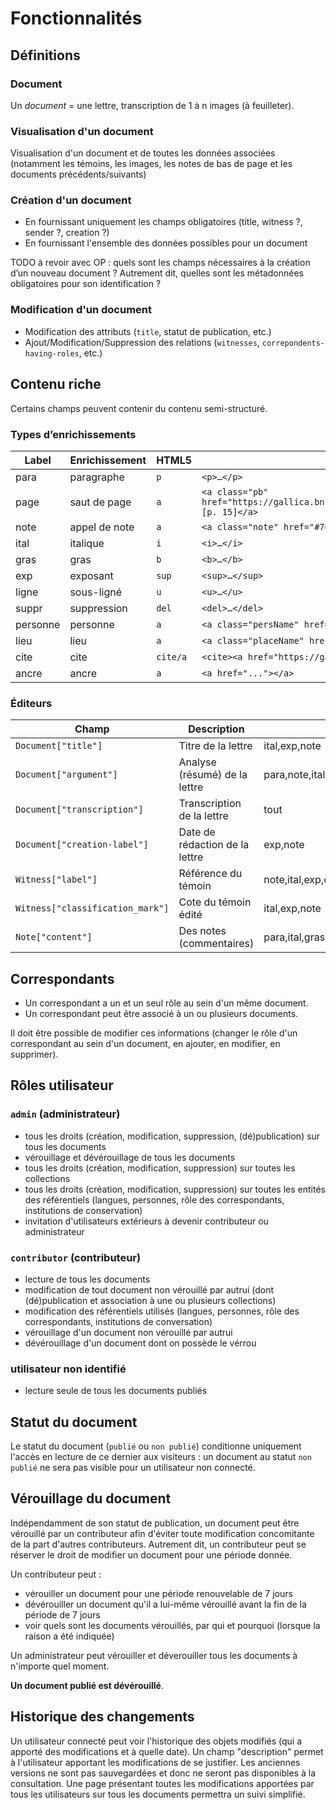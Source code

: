 # Fonctionnalités

## Définitions

### Document
Un *document* = une lettre, transcription de 1 à n images (à feuilleter).

### Visualisation d'un document
Visualisation d'un document et de toutes les données associées (notamment les témoins, les images, les notes de bas de page et les documents précédents/suivants)


### Création d'un document
* En fournissant uniquement les champs obligatoires (title, witness ?, sender ?, creation ?)
* En fournissant l'ensemble des données possibles pour un document

TODO à revoir avec OP : quels sont les champs nécessaires à la création d’un nouveau document ? Autrement dit, quelles sont les métadonnées obligatoires pour son identification ?

### Modification d'un document
* Modification des attributs (`title`, statut de publication, etc.)
* Ajout/Modification/Suppression des relations (`witnesses`, `correpondents-having-roles`, etc.)

## Contenu riche

Certains champs peuvent contenir du contenu semi-structuré.

### Types d’enrichissements

|Label|Enrichissement|HTML5|Exemple|
|------|--------------|-----|-------|
|para|paragraphe|`p`|`<p>…</p>`|
|page|saut de page|`a`|`<a class="pb" href="https://gallica.bnf.fr/ark:/12148/bpt6k6227983s/f61">[p. 15]</a>`|
|note|appel de note|`a`|`<a class="note" href="#76">[note]</a>`|
|ital|italique|`i`|`<i>…</i>`|
|gras|gras|`b`|`<b>…</b>`|
|exp|exposant|`sup`|`<sup>…</sup>`|
|ligne|sous-ligné|`u`|`<u>…</u>`|
|suppr|suppression|`del`|`<del>…</del>`|
|personne|personne|`a`|`<a class="persName" href="url">…</a>`|
|lieu|lieu|`a`|`<a class="placeName" href="url">…</a>`|
|cite|cite|`cite/a`|`<cite><a href="https://gallica.bnf.fr/...">...</a></cite>`|
|ancre|ancre|`a`|`<a href="..."></a>`|


### Éditeurs

|Champ|Description|HTML5|
|-----|-----------|------|
|`Document["title"]`|Titre de la lettre|ital,exp,note|
|`Document["argument"]`|Analyse (résumé) de la lettre|para,note,ital,gras,exp,ligne,personne,lieu,ancre|
|`Document["transcription"]`|Transcription de la lettre|tout|
|`Document["creation-label"]`|Date de rédaction de la lettre|exp,note|
|`Witness["label"]`|Référence du témoin|note,ital,exp,cite,ancre|
|`Witness["classification_mark"]`|Cote du témoin édité|ital,exp,note|
|`Note["content"]`|Des notes (commentaires)|para,ital,gras,exp,ligne,personne,lieu,ancre,suppr|


## Correspondants

* Un correspondant a un et un seul rôle au sein d'un même document.
* Un correspondant peut être associé à un ou plusieurs documents.

Il doit être possible de modifier ces informations (changer le rôle d'un correspondant au sein d'un document, en ajouter, en modifier, en supprimer).

## Rôles utilisateur

### `admin` (administrateur)
* tous les droits  (création, modification, suppression, (dé)publication) sur tous les documents
* vérouillage et dévérouillage de tous les documents
* tous les droits (création, modification, suppression) sur toutes les collections
* tous les droits  (création, modification, suppression) sur toutes les entités des référentiels (langues, personnes, rôle des correspondants, institutions de conservation)
* invitation d'utilisateurs extérieurs à devenir contributeur ou administrateur

### `contributor` (contributeur)
* lecture de tous les documents
* modification de tout document non vérouillé par autrui (dont (dé)publication et association à une ou plusieurs collections)
* modification des référentiels utilisés (langues, personnes, rôle des correspondants, institutions de conversation)
* vérouillage d'un document non vérouillé par autrui
* dévérouillage d'un document dont on possède le vérrou

### utilisateur non identifié
  * lecture seule de tous les documents publiés

## Statut du document
Le statut du document (`publié` ou `non publié`) conditionne uniquement l'accès en lecture de ce dernier aux visiteurs : un document au statut `non publié` ne sera pas visible pour un utilisateur non connecté.

## Vérouillage du document
Indépendamment de son statut de publication, un document peut être vérouillé par un contributeur afin d'éviter toute modification concomitante de la part d'autres contributeurs. Autrement dit, un contributeur peut se réserver le droit de modifier un document pour une période donnée.

Un contributeur peut :
- vérouiller un document pour une période renouvelable de 7 jours
- dévérouiller un document qu'il a lui-même vérouillé avant la fin de la période de 7 jours
- voir quels sont les documents vérouillés, par qui et pourquoi (lorsque la raison a été indiquée)

Un administrateur peut vérouiller et déverouiller tous les documents à n'importe quel moment.

**Un document publié est dévérouillé**.

## Historique des changements

Un utilisateur connecté peut voir l'historique des objets modifiés (qui a apporté des modifications et à quelle date). Un champ "description" permet à l'utilisateur apportant les modifications de se justifier.
Les anciennes versions ne sont pas sauvegardées et donc ne seront pas disponibles à la consultation.
Une page présentant toutes les modifications apportées par tous les utilisateurs sur tous les documents permettra un suivi simplifié.
